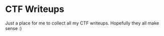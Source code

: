 # CTF Writeups

Just a place for me to collect all my CTF writeups. Hopefully they all make sense :)
